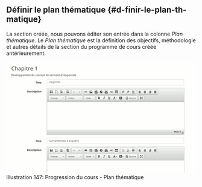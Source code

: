 ## Définir le plan thématique {#d-finir-le-plan-th-matique}

La section créée, nous pouvons éditer son entrée dans la colonne _Plan thématique_. Le _Plan thématique_ est la définition des objectifs, méthodologie et autres détails de la section du programme de cours créée antérieurement.

![](../assets/image223.png)Illustration 147: Progression du cours - Plan thématique